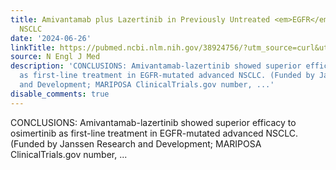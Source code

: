 ```yaml
---
title: Amivantamab plus Lazertinib in Previously Untreated <em>EGFR</em>-Mutated Advanced
  NSCLC
date: '2024-06-26'
linkTitle: https://pubmed.ncbi.nlm.nih.gov/38924756/?utm_source=curl&utm_medium=rss&utm_campaign=pubmed-2&utm_content=1LIK-026Y9bjRE4xDQ231BSa89BnY4O2Rfi-9WXQd8C31C6cqE&fc=20211015124055&ff=20240627181917&v=2.18.0.post9+e462414
source: N Engl J Med
description: 'CONCLUSIONS: Amivantamab-lazertinib showed superior efficacy to osimertinib
  as first-line treatment in EGFR-mutated advanced NSCLC. (Funded by Janssen Research
  and Development; MARIPOSA ClinicalTrials.gov number, ...'
disable_comments: true
---
```

CONCLUSIONS: Amivantamab-lazertinib showed superior efficacy to osimertinib as first-line treatment in EGFR-mutated advanced NSCLC. (Funded by Janssen Research and Development; MARIPOSA ClinicalTrials.gov number, ...